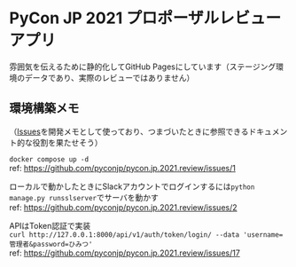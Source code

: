 # PyCon JP 2021 プロポーザルレビューアプリ

雰囲気を伝えるために静的化してGitHub Pagesにしています（ステージング環境のデータであり、実際のレビューではありません）

## 環境構築メモ

（[Issues](https://github.com/pyconjp/pycon.jp.2021.review/issues)を開発メモとして使っており、つまづいたときに参照できるドキュメント的な役割を果たせそう）

`docker compose up -d`  
ref: https://github.com/pyconjp/pycon.jp.2021.review/issues/1

ローカルで動かしたときにSlackアカウントでログインするには`python manage.py runsslserver`でサーバを動かす  
ref: https://github.com/pyconjp/pycon.jp.2021.review/issues/2

APIはToken認証で実装  
`curl http://127.0.0.1:8000/api/v1/auth/token/login/ --data 'username=管理者&password=ひみつ'`  
ref: https://github.com/pyconjp/pycon.jp.2021.review/issues/17
